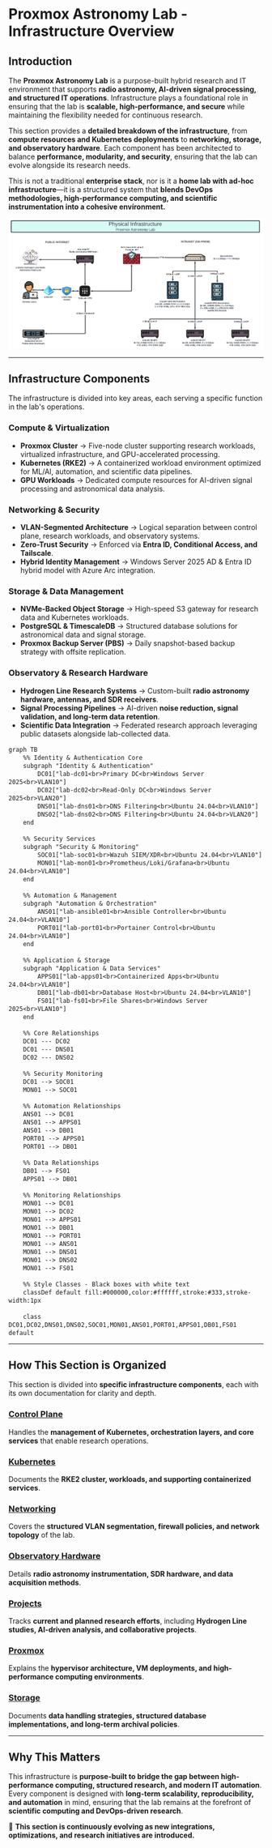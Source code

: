 # **Proxmox Astronomy Lab - Infrastructure Overview**

## **Introduction**

The **Proxmox Astronomy Lab** is a purpose-built hybrid research and IT environment that supports **radio astronomy, AI-driven signal processing, and structured IT operations**. Infrastructure plays a foundational role in ensuring that the lab is **scalable, high-performance, and secure** while maintaining the flexibility needed for continuous research.

This section provides a **detailed breakdown of the infrastructure**, from **compute resources and Kubernetes deployments** to **networking, storage, and observatory hardware**. Each component has been architected to balance **performance, modularity, and security**, ensuring that the lab can evolve alongside its research needs.

This is not a traditional **enterprise stack**, nor is it a **home lab with ad-hoc infrastructure**—it is a structured system that **blends DevOps methodologies, high-performance computing, and scientific instrumentation into a cohesive environment.**

 ![infrastructure-hardware-network-layer](/assets/diagrams/infrastructure-hardware-network-layer-2.png)

---

## **Infrastructure Components**

The infrastructure is divided into key areas, each serving a specific function in the lab's operations.

### **Compute & Virtualization**

- **Proxmox Cluster** → Five-node cluster supporting research workloads, virtualized infrastructure, and GPU-accelerated processing.
- **Kubernetes (RKE2)** → A containerized workload environment optimized for ML/AI, automation, and scientific data pipelines.
- **GPU Workloads** → Dedicated compute resources for AI-driven signal processing and astronomical data analysis.

### **Networking & Security**

- **VLAN-Segmented Architecture** → Logical separation between control plane, research workloads, and observatory systems.
- **Zero-Trust Security** → Enforced via **Entra ID, Conditional Access, and Tailscale**.
- **Hybrid Identity Management** → Windows Server 2025 AD & Entra ID hybrid model with Azure Arc integration.

### **Storage & Data Management**

- **NVMe-Backed Object Storage** → High-speed S3 gateway for research data and Kubernetes workloads.
- **PostgreSQL & TimescaleDB** → Structured database solutions for astronomical data and signal storage.
- **Proxmox Backup Server (PBS)** → Daily snapshot-based backup strategy with offsite replication.

### **Observatory & Research Hardware**

- **Hydrogen Line Research Systems** → Custom-built **radio astronomy hardware, antennas, and SDR receivers**.
- **Signal Processing Pipelines** → AI-driven **noise reduction, signal validation, and long-term data retention**.
- **Scientific Data Integration** → Federated research approach leveraging public datasets alongside lab-collected data.

```mermaid
graph TB
    %% Identity & Authentication Core
    subgraph "Identity & Authentication"
        DC01["lab-dc01<br>Primary DC<br>Windows Server 2025<br>VLAN10"]
        DC02["lab-dc02<br>Read-Only DC<br>Windows Server 2025<br>VLAN20"]
        DNS01["lab-dns01<br>DNS Filtering<br>Ubuntu 24.04<br>VLAN10"]
        DNS02["lab-dns02<br>DNS Filtering<br>Ubuntu 24.04<br>VLAN20"]
    end
    
    %% Security Services
    subgraph "Security & Monitoring"
        SOC01["lab-soc01<br>Wazuh SIEM/XDR<br>Ubuntu 24.04<br>VLAN10"]
        MON01["lab-mon01<br>Prometheus/Loki/Grafana<br>Ubuntu 24.04<br>VLAN10"]
    end
    
    %% Automation & Management
    subgraph "Automation & Orchestration"
        ANS01["lab-ansible01<br>Ansible Controller<br>Ubuntu 24.04<br>VLAN10"]
        PORT01["lab-port01<br>Portainer Control<br>Ubuntu 24.04<br>VLAN10"]
    end
    
    %% Application & Storage
    subgraph "Application & Data Services"
        APPS01["lab-apps01<br>Containerized Apps<br>Ubuntu 24.04<br>VLAN10"]
        DB01["lab-db01<br>Database Host<br>Ubuntu 24.04<br>VLAN10"]
        FS01["lab-fs01<br>File Shares<br>Windows Server 2025<br>VLAN10"]
    end
    
    %% Core Relationships
    DC01 --- DC02
    DC01 --- DNS01
    DC02 --- DNS02
    
    %% Security Monitoring
    DC01 --> SOC01
    MON01 --> SOC01
    
    %% Automation Relationships
    ANS01 --> DC01
    ANS01 --> APPS01
    ANS01 --> DB01
    PORT01 --> APPS01
    PORT01 --> DB01
    
    %% Data Relationships
    DB01 --> FS01
    APPS01 --> DB01
    
    %% Monitoring Relationships
    MON01 --> DC01
    MON01 --> DC02
    MON01 --> APPS01
    MON01 --> DB01
    MON01 --> PORT01
    MON01 --> ANS01
    MON01 --> DNS01
    MON01 --> DNS02
    MON01 --> FS01
    
    %% Style Classes - Black boxes with white text
    classDef default fill:#000000,color:#ffffff,stroke:#333,stroke-width:1px
    
    class DC01,DC02,DNS01,DNS02,SOC01,MON01,ANS01,PORT01,APPS01,DB01,FS01 default
```

---

## **How This Section is Organized**

This section is divided into **specific infrastructure components**, each with its own documentation for clarity and depth.

### **[Control Plane](control-plane/README.md)**

Handles the **management of Kubernetes, orchestration layers, and core services** that enable research operations.

### **[Kubernetes](kubernetes/README.md)**

Documents the **RKE2 cluster, workloads, and supporting containerized services**.

### **[Networking](networking/README.md)**

Covers the **structured VLAN segmentation, firewall policies, and network topology** of the lab.

### **[Observatory Hardware](observatory-hardware/README.md)**

Details **radio astronomy instrumentation, SDR hardware, and data acquisition methods**.

### **[Projects](projects/README.md)**

Tracks **current and planned research efforts**, including **Hydrogen Line studies, AI-driven analysis, and collaborative projects**.

### **[Proxmox](proxmox/README.md)**

Explains the **hypervisor architecture, VM deployments, and high-performance computing environments**.

### **[Storage](storage/README.md)**

Documents **data handling strategies, structured database implementations, and long-term archival policies**.

---

## **Why This Matters**

This infrastructure is **purpose-built to bridge the gap between high-performance computing, structured research, and modern IT automation**. Every component is designed with **long-term scalability, reproducibility, and automation** in mind, ensuring that the lab remains at the forefront of **scientific computing and DevOps-driven research**.

📌 **This section is continuously evolving as new integrations, optimizations, and research initiatives are introduced.**
